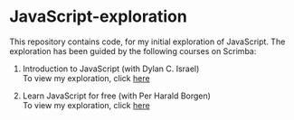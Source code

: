 # JavaScript-exploration
This repository contains code, for my initial exploration of JavaScript. The exploration has been guided by the following courses on Scrimba:<br/>
1. Introduction to JavaScript (with Dylan C. Israel) <br/>
   To view my exploration, click [here](script.js)

2. Learn JavaScript for free (with Per Harald Borgen) <br/>
   To view my exploration, click [here](script2.js)
